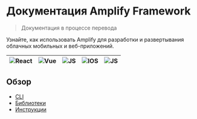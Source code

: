 # Документация Amplify Framework
> Документация в процессе перевода

Узнайте, как использовать Amplify для разработки и развертывания облачных мобильных и веб-приложений.

![React](https://docs.amplify.aws/assets/integrations/react.svg) | ![Vue](https://docs.amplify.aws/assets/integrations/vue.svg) | ![JS](https://docs.amplify.aws/assets/integrations/js.svg) | ![IOS](https://docs.amplify.aws/assets/integrations/ios.svg) | ![JS](https://docs.amplify.aws/assets/integrations/flutter.svg)
------------ | ------------- | ------------- | ------------- | -------------


## Обзор
* [CLI](cli)
* [Библиотеки](lib)
* [Инструкции](guides)
